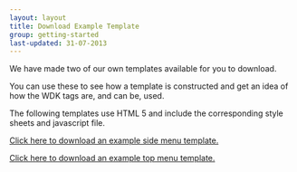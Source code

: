```yaml
---
layout: layout
title: Download Example Template
group: getting-started
last-updated: 31-07-2013
---
```



We have made two of our own templates available for you to download.

You can use these to see how a template is constructed and get an idea of how the WDK tags are, and can be, used.

The following templates use HTML 5 and include the corresponding style sheets and javascript file.


[Click here to download an example side menu template.](http://www.create.net/files/Ulysses/wdk_example_ulysses.zip)

[Click here to download an example top menu template.](http://www.create.net/files/Populus/wdk_example_populus.zip)
